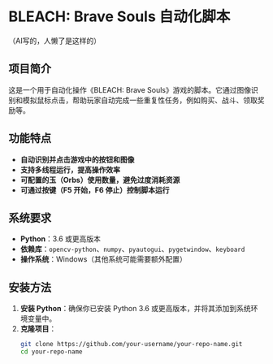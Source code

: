 # BLEACH: Brave Souls 自动化脚本
（AI写的，人懒了是这样的）
## 项目简介
这是一个用于自动化操作《BLEACH: Brave Souls》游戏的脚本。它通过图像识别和模拟鼠标点击，帮助玩家自动完成一些重复性任务，例如购买、战斗、领取奖励等。

## 功能特点
- **自动识别并点击游戏中的按钮和图像**
- **支持多线程运行，提高操作效率**
- **可配置的玉（Orbs）使用数量，避免过度消耗资源**
- **可通过按键（F5 开始，F6 停止）控制脚本运行**

## 系统要求
- **Python**：3.6 或更高版本
- **依赖库**：`opencv-python`、`numpy`、`pyautogui`、`pygetwindow`、`keyboard`
- **操作系统**：Windows（其他系统可能需要额外配置）

## 安装方法
1. **安装 Python**：确保你已安装 Python 3.6 或更高版本，并将其添加到系统环境变量中。
2. **克隆项目**：
   ```bash
   git clone https://github.com/your-username/your-repo-name.git
   cd your-repo-name

